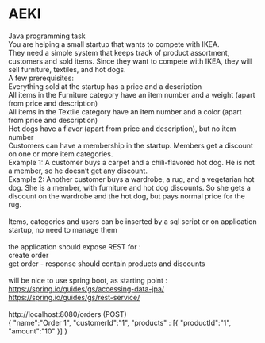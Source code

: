# AEKI

Java programming task <br />
You are helping a small startup that wants to compete with IKEA.<br />
They need a simple system that keeps track of product assortment, customers and sold items. Since they want to compete with IKEA, they will sell furniture, textiles, and hot dogs.<br />
A few prerequisites:<br />
Everything sold at the startup has a price and a description<br />
All items in the Furniture category have an item number and a weight (apart from price and description)<br />
All items in the Textile category have an item number and a color (apart from price and description)<br />
Hot dogs have a flavor (apart from price and description), but no item number<br />
Customers can have a membership in the startup. Members get a discount on one or more item categories.<br />
Example 1: A customer buys a carpet and a chili-flavored hot dog. He is not a member, so he doesn’t get any discount.<br />
Example 2: Another customer buys a wardrobe, a rug, and a vegetarian hot dog. She is a member, with furniture and hot dog discounts. So she gets a discount on the wardrobe and the hot dog, but pays normal price for the rug. <br />
<br />
Items, categories and users can be inserted by a sql script or on application startup, no need to manage them<br />
<br />
the application should expose REST for :<br />
create order<br />
get order - response should contain products  and discounts<br />
<br />
will be nice to use spring boot, as starting point : <br />
https://spring.io/guides/gs/accessing-data-jpa/<br />
https://spring.io/guides/gs/rest-service/<br />
<br />
http://localhost:8080/orders (POST)
<br />
{
	"name":"Order 1",
	"customerId":"1",
	 "products" : [{
        "productId":"1",
        "amount":"10"
    }]
}


